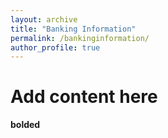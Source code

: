 ```yaml
---
layout: archive
title: "Banking Information"
permalink: /bankinginformation/
author_profile: true
---
```


# Add content here
**bolded**
